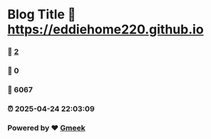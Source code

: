 # Blog Title :link: https://eddiehome220.github.io 
### :page_facing_up: [2](https://eddiehome220.github.io/tag.html) 
### :speech_balloon: 0 
### :hibiscus: 6067 
### :alarm_clock: 2025-04-24 22:03:09 
### Powered by :heart: [Gmeek](https://github.com/Meekdai/Gmeek)
